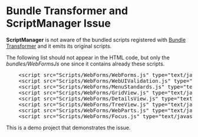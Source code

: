# Bundle Transformer and ScriptManager Issue
**ScriptManager** is not aware of the bundled scripts registered with [Bundle Transformer](https://bundletransformer.codeplex.com/)  and it emits its original scripts.

The following list should not appear in the HTML code, but only the *bundles/WebFormsJs* one since it contains already these scripts.

<pre>
    &lt;script src="Scripts/WebForms/WebForms.js" type="text/javascript"&gt;&lt;/script&gt;
    &lt;script src="Scripts/WebForms/WebUIValidation.js" type="text/javascript"&gt;&lt;/script&gt;
    &lt;script src="Scripts/WebForms/MenuStandards.js" type="text/javascript"&gt;&lt;/script&gt;
    &lt;script src="Scripts/WebForms/GridView.js" type="text/javascript"&gt;&lt;/script&gt;
    &lt;script src="Scripts/WebForms/DetailsView.js" type="text/javascript"&gt;&lt;/script&gt;
    &lt;script src="Scripts/WebForms/TreeView.js" type="text/javascript"&gt;&lt;/script&gt;
    &lt;script src="Scripts/WebForms/WebParts.js" type="text/javascript"&gt;&lt;/script&gt;
    &lt;script src="Scripts/WebForms/Focus.js" type="text/javascript"&gt;&lt;/script&gt;
</pre>

This is a demo project that demonstrates the issue.